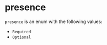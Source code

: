 <!-- This is an automatically generated file. Do not edit it manually. -->

# presence

`presence` is an enum with the following values:


- `Required`
- `Optional`